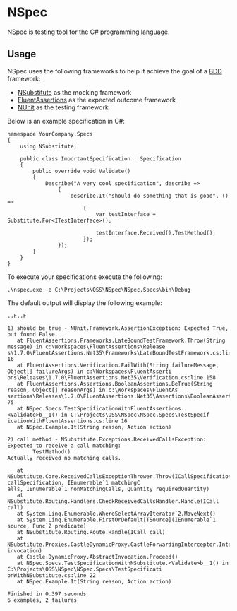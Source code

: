 NSpec
=====

NSpec is testing tool for the C# programming language.

Usage
-----

NSpec uses the following frameworks to help it achieve the goal of a [BDD](http://en.wikipedia.org/wiki/Behavior-driven_development) framework:

-	[NSubstitute](http://nsubstitute.github.com/) as the mocking framework
- 	[FluentAssertions](http://fluentassertions.codeplex.com/) as the expected outcome framework
-	[NUnit](http://www.nunit.org/) as the testing framework

Below is an example specification in C#:

	namespace YourCompany.Specs
	{
	    using NSubstitute;

	    public class ImportantSpecification : Specification
	    {
	        public override void Validate()
	        {
	            Describe("A very cool specification", describe =>
	                {
	                    describe.It("should do something that is good", () =>
	                        {
	                            var testInterface = Substitute.For<ITestInterface>();

	                            testInterface.Received().TestMethod();
	                        });
	                });
	        }
	    }
	}

To execute your specifications execute the following:
	
	.\nspec.exe -e C:\Projects\OSS\NSpec\NSpec.Specs\bin\Debug

The default output will display the following example:

	..F..F

	1) should be true - NUnit.Framework.AssertionException: Expected True, but found False.
	   at FluentAssertions.Frameworks.LateBoundTestFramework.Throw(String message) in c:\Workspaces\FluentAssertions\Release
	s\1.7.0\FluentAssertions.Net35\Frameworks\LateBoundTestFramework.cs:line 16
	   at FluentAssertions.Verification.FailWith(String failureMessage, Object[] failureArgs) in c:\Workspaces\FluentAsserti
	ons\Releases\1.7.0\FluentAssertions.Net35\Verification.cs:line 158
	   at FluentAssertions.Assertions.BooleanAssertions.BeTrue(String reason, Object[] reasonArgs) in c:\Workspaces\FluentAs
	sertions\Releases\1.7.0\FluentAssertions.Net35\Assertions\BooleanAssertions.cs:line 75
	   at NSpec.Specs.TestSpecificationWithFluentAssertions.<Validate>b__1() in C:\Projects\OSS\NSpec\NSpec.Specs\TestSpecif
	icationWithFluentAssertions.cs:line 16
	   at NSpec.Example.It(String reason, Action action)

	2) call method - NSubstitute.Exceptions.ReceivedCallsException: Expected to receive a call matching:
	        TestMethod()
	Actually received no matching calls.

	   at NSubstitute.Core.ReceivedCallsExceptionThrower.Throw(ICallSpecification callSpecification, IEnumerable`1 matchingC
	alls, IEnumerable`1 nonMatchingCalls, Quantity requiredQuantity)
	   at NSubstitute.Routing.Handlers.CheckReceivedCallsHandler.Handle(ICall call)
	   at System.Linq.Enumerable.WhereSelectArrayIterator`2.MoveNext()
	   at System.Linq.Enumerable.FirstOrDefault[TSource](IEnumerable`1 source, Func`2 predicate)
	   at NSubstitute.Routing.Route.Handle(ICall call)
	   at NSubstitute.Proxies.CastleDynamicProxy.CastleForwardingInterceptor.Intercept(IInvocation invocation)
	   at Castle.DynamicProxy.AbstractInvocation.Proceed()
	   at NSpec.Specs.TestSpecificationWithNSubstitute.<Validate>b__1() in C:\Projects\OSS\NSpec\NSpec.Specs\TestSpecificati
	onWithNSubstitute.cs:line 22
	   at NSpec.Example.It(String reason, Action action)

	Finished in 0.397 seconds
	6 examples, 2 failures